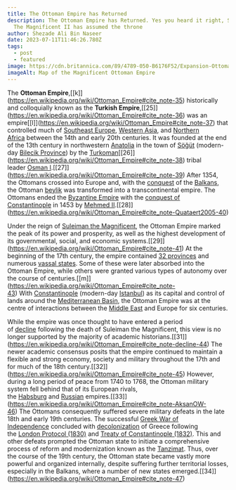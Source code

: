 ```yaml
---
title: The Ottoman Empire has Returned
description: The Ottoman Empire has Returned. Yes you heard it right, Suleyman
  The Magnificent II has assumed the throne
author: Shezade Ali Bin Naseer
date: 2023-07-11T11:46:26.780Z
tags:
  - post
  - featured
image: https://cdn.britannica.com/89/4789-050-B6176F52/Expansion-Ottoman-Empire.jpg
imageAlt: Map of the Magnificent Ottoman Empire
---
```

<!--StartFragment-->

The **Ottoman Empire**,[\[k]](https://en.wikipedia.org/wiki/Ottoman_Empire#cite_note-35) historically and colloquially known as the **Turkish Empire**,[\[25]](https://en.wikipedia.org/wiki/Ottoman_Empire#cite_note-36) was an empire[\[l]](https://en.wikipedia.org/wiki/Ottoman_Empire#cite_note-37) that controlled much of [Southeast Europe](https://en.wikipedia.org/wiki/Southeast_Europe "Southeast Europe"), [Western Asia](https://en.wikipedia.org/wiki/Western_Asia "Western Asia"), and [Northern Africa](https://en.wikipedia.org/wiki/North_Africa "North Africa") between the 14th and early 20th centuries. It was founded at the end of the 13th century in northwestern [Anatolia](https://en.wikipedia.org/wiki/Anatolia "Anatolia") in the town of [Söğüt](https://en.wikipedia.org/wiki/S%C3%B6%C4%9F%C3%BCt "Söğüt") (modern-day [Bilecik Province](https://en.wikipedia.org/wiki/Bilecik_Province "Bilecik Province")) by the [Turkoman](https://en.wikipedia.org/wiki/Turkoman_(ethnonym) "Turkoman (ethnonym)")[\[26]](https://en.wikipedia.org/wiki/Ottoman_Empire#cite_note-38) tribal leader [Osman I](https://en.wikipedia.org/wiki/Osman_I "Osman I").[\[27]](https://en.wikipedia.org/wiki/Ottoman_Empire#cite_note-39) After 1354, the Ottomans crossed into Europe and, with the [conquest](https://en.wikipedia.org/wiki/Ottoman_wars_in_Europe "Ottoman wars in Europe") of the [Balkans](https://en.wikipedia.org/wiki/Balkans "Balkans"), the Ottoman [beylik](https://en.wikipedia.org/wiki/Anatolian_beyliks "Anatolian beyliks") was transformed into a transcontinental empire. The Ottomans ended the [Byzantine Empire](https://en.wikipedia.org/wiki/Byzantine_Empire "Byzantine Empire") with the [conquest of Constantinople](https://en.wikipedia.org/wiki/Fall_of_Constantinople "Fall of Constantinople") in 1453 by [Mehmed II](https://en.wikipedia.org/wiki/Mehmed_II "Mehmed II").[\[28]](https://en.wikipedia.org/wiki/Ottoman_Empire#cite_note-Quataert2005-40)

Under the reign of [Suleiman the Magnificent](https://en.wikipedia.org/wiki/Suleiman_the_Magnificent "Suleiman the Magnificent"), the Ottoman Empire marked the peak of its power and prosperity, as well as the highest development of its governmental, social, and economic systems.[\[29]](https://en.wikipedia.org/wiki/Ottoman_Empire#cite_note-41) At the beginning of the 17th century, the empire contained [32 provinces](https://en.wikipedia.org/wiki/Administrative_divisions_of_the_Ottoman_Empire "Administrative divisions of the Ottoman Empire") and numerous [vassal states](https://en.wikipedia.org/wiki/Vassal_and_tributary_states_of_the_Ottoman_Empire "Vassal and tributary states of the Ottoman Empire"). Some of these were later absorbed into the Ottoman Empire, while others were granted various types of autonomy over the course of centuries.[\[m]](https://en.wikipedia.org/wiki/Ottoman_Empire#cite_note-43) With [Constantinople](https://en.wikipedia.org/wiki/History_of_Istanbul#Ottoman_Empire "History of Istanbul") (modern-day [Istanbul](https://en.wikipedia.org/wiki/Istanbul "Istanbul")) as its capital and control of lands around the [Mediterranean Basin](https://en.wikipedia.org/wiki/Mediterranean_Basin "Mediterranean Basin"), the Ottoman Empire was at the centre of interactions between the [Middle East](https://en.wikipedia.org/wiki/Middle_East "Middle East") and Europe for six centuries.

While the empire was once thought to have entered a period of [decline](https://en.wikipedia.org/wiki/Ottoman_Decline_Thesis "Ottoman Decline Thesis") following the death of Suleiman the Magnificent, this view is no longer supported by the majority of academic historians.[\[31]](https://en.wikipedia.org/wiki/Ottoman_Empire#cite_note-decline-44) The newer academic consensus posits that the empire continued to maintain a flexible and strong economy, society and military throughout the 17th and for much of the 18th century.[\[32]](https://en.wikipedia.org/wiki/Ottoman_Empire#cite_note-45) However, during a long period of peace from 1740 to 1768, the Ottoman military system fell behind that of its European rivals, the [Habsburg](https://en.wikipedia.org/wiki/Habsburg_monarchy "Habsburg monarchy") and [Russian](https://en.wikipedia.org/wiki/Russian_Empire "Russian Empire") empires.[\[33]](https://en.wikipedia.org/wiki/Ottoman_Empire#cite_note-AksanOW-46) The Ottomans consequently suffered severe military defeats in the late 18th and early 19th centuries. The successful [Greek War of Independence](https://en.wikipedia.org/wiki/Greek_War_of_Independence "Greek War of Independence") concluded with [decolonization](https://en.wikipedia.org/wiki/Decolonization#Ottoman_Empire "Decolonization") of Greece following the [London Protocol (1830)](https://en.wikipedia.org/wiki/London_Protocol_(1830) "London Protocol (1830)") and [Treaty of Constantinople (1832)](https://en.wikipedia.org/wiki/Treaty_of_Constantinople_(1832) "Treaty of Constantinople (1832)"). This and other defeats prompted the Ottoman state to initiate a comprehensive process of reform and modernization known as the [Tanzimat](https://en.wikipedia.org/wiki/Tanzimat "Tanzimat"). Thus, over the course of the 19th century, the Ottoman state became vastly more powerful and organized internally, despite suffering further territorial losses, especially in the Balkans, where a number of new states emerged.[\[34]](https://en.wikipedia.org/wiki/Ottoman_Empire#cite_note-47)

<!--EndFragment-->